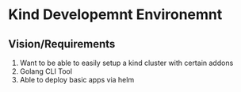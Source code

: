 # Kind Developemnt Environemnt

## Vision/Requirements

1. Want to be able to easily setup a kind cluster with certain addons
2. Golang CLI Tool
3. Able to deploy basic apps via helm
